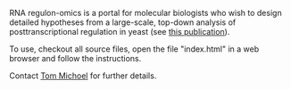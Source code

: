 RNA regulon-omics is a portal for molecular biologists who wish to design detailed hypotheses from a large-scale, top-down analysis of posttranscriptional regulation in yeast (see <a href='http://dx.doi.org/10.1093/nar/gkr661'>this publication</a>).

To use, checkout all source files, open the file "index.html" in a web browser and follow the instructions.

Contact <a href='http://www.roslin.ed.ac.uk/tom-michoel'>Tom Michoel</a> for further details.